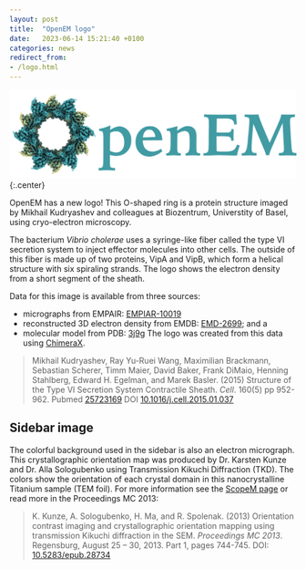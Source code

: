 ```yaml
---
layout: post
title:  "OpenEM logo"
date:   2023-06-14 15:21:40 +0100
categories: news
redirect_from:
- /logo.html
---
```


![OpenEM logo](/assets/img/logo-wide-1024x317.png){:.center}

OpenEM has a new logo! This O-shaped ring is a protein structure imaged by Mikhail
Kudryashev and colleagues at Biozentrum, Universtity of Basel, using cryo-electron
microscopy.

The bacterium *Vibrio cholerae* uses a syringe-like fiber called the type VI secretion
system to inject effector molecules into other cells. The outside of this fiber is made
up of two proteins, VipA and VipB, which form a helical structure with six spiraling
strands. The logo shows the electron density from a short segment of the sheath.

Data for this image is available from three sources:
- micrographs from EMPAIR: [EMPIAR-10019](https://www.ebi.ac.uk/empiar/entry/10019)
- reconstructed 3D electron density from EMDB: [EMD-2699](https://www.ebi.ac.uk/emdb/EMD-2699); and a 
- molecular model from PDB: [3j9g](https://www.ebi.ac.uk/pdbe/entry/pdb/3j9g)
The logo was created from this data using [ChimeraX](https://www.cgl.ucsf.edu/chimerax/).

> Mikhail Kudryashev, Ray Yu-Ruei Wang, Maximilian Brackmann, Sebastian Scherer, Timm
> Maier, David Baker, Frank DiMaio, Henning Stahlberg, Edward H. Egelman, and Marek
> Basler. (2015)
> Structure of the Type VI Secretion System Contractile Sheath.
> *Cell*. 160(5) pp 952-962.
> Pubmed [25723169](https://europepmc.org/article/MED/25723169)
> DOI [10.1016/j.cell.2015.01.037](https://doi.org/10.1016/j.cell.2015.01.037)

## Sidebar image

The colorful background used in the sidebar is also an electron micrograph. This
crystallographic orientation map was produced by Dr. Karsten Kunze and Dr. Alla
Sologubenko using Transmission Kikuchi Diffraction (TKD). The colors show the
orientation of each crystal domain in this nanocrystalline Titanium sample (TEM foil).
For more information see the [ScopeM
page](https://scopem.ethz.ch/gallery/orientation-map.html) or read more in the
Proceedings MC 2013:

> K. Kunze, A. Sologubenko, H. Ma, and R. Spolenak. (2013)
> Orientation contrast imaging and crystallographic orientation mapping using transmission Kikuchi diffraction in the SEM.
> *Proceedings MC 2013*. Regensburg, August 25 – 30, 2013. Part 1, pages 744-​745.
> DOI: [10.5283/epub.28734](http://doi.org/10.5283/epub.28734)
